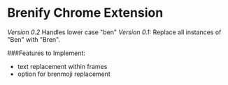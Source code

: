 # Brenify Chrome Extension

*Version 0.2* Handles lower case "ben"
*Version 0.1:* Replace all instances of "Ben" with "Bren".

###Features to Implement:

- text replacement within frames
- option for brenmoji replacement
